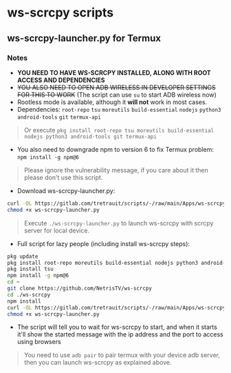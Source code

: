 # ws-scrcpy scripts

## ws-scrcpy-launcher.py for Termux

### Notes

+ **YOU NEED TO HAVE WS-SCRCPY INSTALLED, ALONG WITH ROOT ACCESS AND DEPENDENCIES**
+ ~~YOU ALSO NEED TO OPEN ADB WIRELESS IN DEVELOPER SETTINGS FOR THIS TO WORK~~ (The script can use `su` to start ADB wireless now)
+ Rootless mode is available, although it **will not** work in most cases.
+ Dependencies: `root-repo` `tsu` `moreutils` `build-essential` `nodejs` `python3` `android-tools` `git` `termux-api`

> Or execute `pkg install root-repo tsu moreutils build-essential nodejs python3 android-tools git termux-api`

+ You also need to downgrade npm to version 6 to fix Termux problem: `npm install -g npm@6`

> Please ignore the vulnerability message, if you care about it then please don't use this script.

+ Download ws-scrcpy-launcher.py:

```bash
curl -OL https://gitlab.com/tretrauit/scripts/-/raw/main/Apps/ws-scrcpy/ws-scrcpy-launcher.py
chmod +x ws-scrcpy-launcher.py
```

> Execute `./ws-scrcpy-launcher.py` to launch ws-scrcpy with scrcpy server for local device.

+ Full script for lazy people (including install ws-scrcpy steps):

```bash
pkg update
pkg install root-repo moreutils build-essential nodejs python3 android-tools git
pkg install tsu
npm install -g npm@6
cd ~
git clone https://github.com/NetrisTV/ws-scrcpy
cd ./ws-scrcpy
npm install
curl -OL https://gitlab.com/tretrauit/scripts/-/raw/main/Apps/ws-scrcpy/ws-scrcpy-launcher.py
chmod +x ws-scrcpy-launcher.py
```

+ The script will tell you to wait for ws-scrcpy to start, and when it starts it'll show the started message with the ip address and the port to access using browsers

> You need to use `adb pair` to pair termux with your device adb server, then you can launch ws-scrcpy as explained above.
